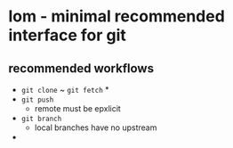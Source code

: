 # lom - minimal recommended interface for git

## recommended workflows

* `git clone` ~ `git fetch`
  *
* `git push`
  * remote must be epxlicit
* `git branch`
  * local branches have no upstream
* 
